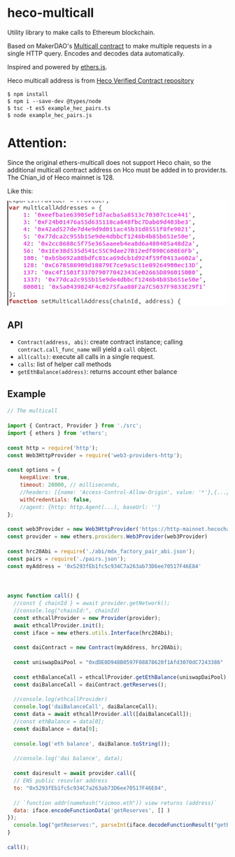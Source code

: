 # heco-multicall

Utility library to make calls to Ethereum blockchain.

Based on MakerDAO's [Multicall contract](https://github.com/makerdao/multicall) to make multiple requests in a single HTTP query. Encodes and decodes data automatically.

Inspired and powered by [ethers.js](https://github.com/ethers-io/ethers.js/).

Heco multicall address is from [Heco Verified Contract repository](https://hecoscan.xyz/contractsVerified?cn=multicall&filter=)


```
$ npm install
$ npm i --save-dev @types/node
$ tsc -t es5 example_hec_pairs.ts
$ node example_hec_pairs.js
```

# Attention:
Since the original ethers-multicall does not support Heco chain, so the additional multicall contract address on Hco must be added in to provider.ts. The Chian_id of Heco mainnet is 128. 

Like this:

![image](./screenshot/addHecoMulticallAddress.png)



## API

* `Contract(address, abi)`: create contract instance; calling `contract.call_func_name` will yield a `call` object.
* `all(calls)`: execute all calls in a single request.
* `calls`: list of helper call methods
* `getEthBalance(address)`: returns account ether balance

## Example

```js
// The multicall

import { Contract, Provider } from './src';
import { ethers } from 'ethers';

const http = require('http');
const Web3HttpProvider = require('web3-providers-http');

const options = {
    keepAlive: true,
    timeout: 20000, // milliseconds,
    //headers: [{name: 'Access-Control-Allow-Origin', value: '*'},{...}],
    withCredentials: false,
    //agent: {http: http.Agent(...), baseUrl: ''}
};

const web3Provider = new Web3HttpProvider('https://http-mainnet.hecochain.com', {timeout:600});
const provider = new ethers.providers.Web3Provider(web3Provider)

const hrc20Abi = require('./abi/mdx_factory_pair_abi.json');
const pairs = require('./pairs.json');
const myAddress = '0x5293fEb1fc5c934C7a263ab73D6ee70517F46E84'



async function call() {
  //const { chainId } = await provider.getNetwork();
  //console.log("chainId:", chainId)
  const ethcallProvider = new Provider(provider);
  await ethcallProvider.init();
  const iface = new ethers.utils.Interface(hrc20Abi);

  const daiContract = new Contract(myAddress, hrc20Abi);

  const uniswapDaiPool = "0xdDE0D948B0597F08878620f1Afd3070dC7243386"

  const ethBalanceCall = ethcallProvider.getEthBalance(uniswapDaiPool);
  const daiBalanceCall = daiContract.getReserves();

  //console.log(ethcallProvider)
  console.log('daiBalanceCall', daiBalanceCall);
  const data = await ethcallProvider.all([daiBalanceCall]);
  //const ethBalance = data[0];
  const daiBalance = data[0];

  console.log('eth balance', daiBalance.toString());
  
  //console.log('dai balance', data);

  const dairesult = await provider.call({
  // ENS public resovler address
  to: "0x5293fEb1fc5c934C7a263ab73D6ee70517F46E84",

  // `function addr(namehash("ricmoo.eth")) view returns (address)`
  data: iface.encodeFunctionData('getReserves', [] )
});
  console.log("getReserves:", parseInt(iface.decodeFunctionResult("getReserves",dairesult).reserve0._hex.toString(), 16));
}

call();
```


